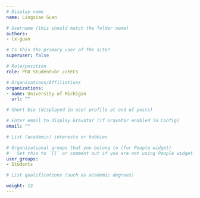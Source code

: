 ```yaml
---
# Display name
name: Lingxiao Guan

# Username (this should match the folder name)
authors: 
- lx-guan

# Is this the primary user of the site?
superuser: false

# Role/position
role: PhD Student<br />EECS

# Organizations/Affiliations
organizations:
- name: University of Michigan
  url: ""

# Short bio (displayed in user profile at end of posts)

# Enter email to display Gravatar (if Gravatar enabled in Config)
email: ""

# List (academic) interests or hobbies

# Organizational groups that you belong to (for People widget)
#   Set this to `[]` or comment out if you are not using People widget.
user_groups: 
- Students

# List qualifications (such as academic degrees)

weight: 12
---
```

